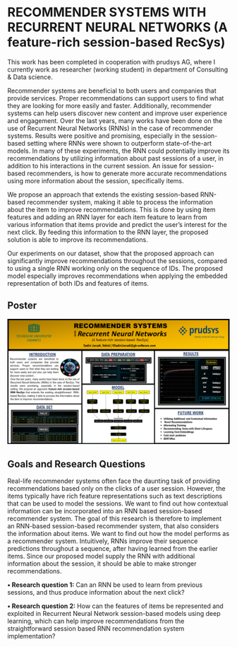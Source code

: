 # RECOMMENDER SYSTEMS WITH RECURRENT NEURAL NETWORKS (A feature-rich session-based RecSys) #

This work has been completed in cooperation with prudsys AG, where I currently work as researcher (working student) in department of Consulting & Data science.

Recommender systems are beneficial to both users and companies that provide services. Proper recommendations can support users to find what they are looking for more easily and faster. Additionally, recommender systems can help users discover new content and improve user experience and engagement. Over the last years, many works have been done on the use of Recurrent Neural Networks (RNNs) in the case of recommender systems. Results were positive and promising, especially in the session-based setting where RNNs were shown to outperform state-of-the-art models. In many of these experiments, the RNN could potentially improve its recommendations by utilizing information about past sessions of a user, in addition to his interactions in the current session. An issue for session-based recommenders, is how to generate more accurate recommendations using more information about the session, specifically items.

We propose an approach that extends the existing session-based RNN-based recommender system, making it able to process the information about the item to improve recommendations. This is done by using item features and adding an RNN layer for each item feature to learn from various information that items provide and predict the user’s interest for the next click. By feeding this information to the RNN layer, the proposed solution is able to improve its recommendations.

Our experiments on our dataset, show that the proposed approach can significantly improve recommendations throughout the sessions, compared to using a single RNN working only on the sequence of IDs. The proposed model especially improves recommendations when applying the embedded representation of both IDs and features of items.


## Poster ##

![Poster](https://github.com/Vahidsj/ModelingSeminar/blob/master/RecSys%20with%20RNN%20-%20Poster.png)


## Goals and Research Questions ##

Real-life recommender systems often face the daunting task of providing recommendations based only on the clicks of a user session. However, the items typically have rich feature representations such as text descriptions that can be used to model the sessions. We want to find out how contextual information can be incorporated into an RNN based session-based recommender system. The goal of this research is therefore to implement an RNN-based session-based recommender system, that also considers the information about items. We want to find out how the model performs as a recommender system.
Intuitively, RNNs improve their sequence predictions throughout a sequence, after having learned from the earlier items. Since our proposed model supply the RNN with additional information about the session, it should be able to make stronger recommendations.

**•	Research question 1:** 
Can an RNN be used to learn from previous sessions, and thus produce information about the next click?

**•	Research question 2:** 
How can the features of items be represented and exploited in Recurrent Neural Network session-based models using deep learning, which can help improve recommendations from the straightforward session based RNN recommendation system implementation?
